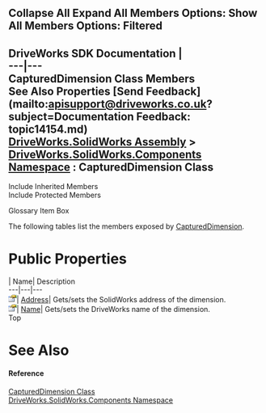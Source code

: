 Collapse All Expand All Members Options: Show All  Members Options: Filtered   
---  
DriveWorks SDK Documentation  |   
---|---  
CapturedDimension Class Members   
See Also Properties [Send Feedback](mailto:apisupport@driveworks.co.uk?subject=Documentation Feedback: topic14154.md)  
[DriveWorks.SolidWorks Assembly](topic13342.md) > [DriveWorks.SolidWorks.Components Namespace](topic13925.md) : CapturedDimension Class  
---  
  
Include Inherited Members    
Include Protected Members  


Glossary Item Box

The following tables list the members exposed by [CapturedDimension](topic14154.md).

# Public Properties

| Name| Description  
---|---|---  
![Public Property](dotnetimages/publicProperty.gif)| [Address](topic14160.md)| Gets/sets the SolidWorks address of the dimension.   
![Public Property](dotnetimages/publicProperty.gif)| [Name](topic14161.md)| Gets/sets the DriveWorks name of the dimension.   
Top

# See Also

#### Reference

[CapturedDimension Class](topic14154.md)   
[DriveWorks.SolidWorks.Components Namespace](topic13925.md)



